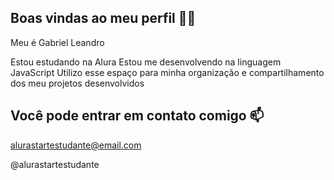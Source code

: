 ## Boas vindas ao meu perfil 💙💙
Meu é Gabriel Leandro

Estou estudando na Alura
Estou me desenvolvendo na linguagem JavaScript
Utilizo esse espaço para minha organização e compartilhamento dos meu projetos desenvolvidos

## Você pode entrar em contato comigo 📫
alurastartestudante@email.com

@alurastartestudante
